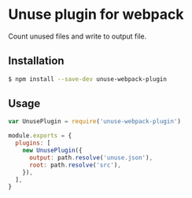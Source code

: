 # Unuse plugin for webpack

Count unused files and write to output file.

## Installation

```sh
$ npm install --save-dev unuse-webpack-plugin
```

## Usage

```js
var UnusePlugin = require('unuse-webpack-plugin')

module.exports = {
  plugins: [
    new UnusePlugin({
      output: path.resolve('unuse.json'),
      root: path.resolve('src'),
    }),
  ],
}
```